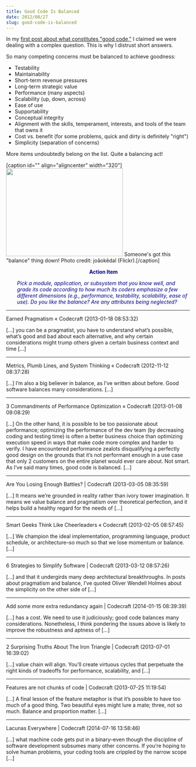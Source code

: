 ```yaml
---
title: Good Code Is Balanced
date: 2012/08/27
slug: good-code-is-balanced
---
```


In my <a href="/2012/08/26/what-is-good-code/">first post about what constitutes "good code,"</a> I claimed we were dealing with a complex question. This is why I distrust short answers.

So many competing concerns must be balanced to achieve goodness:
<ul>
	<li>Testability</li>
	<li>Maintainability</li>
	<li>Short-term revenue pressures</li>
	<li>Long-term strategic value</li>
	<li>Performance (many aspects)</li>
	<li>Scalability (up, down, across)</li>
	<li>Ease of use</li>
	<li>Supportability</li>
	<li>Conceptual integrity</li>
	<li>Alignment with the skills, temperament, interests, and tools of the team that owns it</li>
	<li>Cost vs. benefit (for some problems, quick and dirty is definitely "right")</li>
	<li>Simplicity (separation of concerns)</li>
</ul>
More items undoubtedly belong on the list. Quite a balancing act!

[caption id="" align="aligncenter" width="320"]<a href="http://www.flickr.com/photos/jaytkendall/2991130266/"><img class=" " title="Balancing Act" src="http://farm4.staticflickr.com/3193/2991130266_7f315f456b_n.jpg" alt="" width="320" height="240" /></a> Someone's got this "balance" thing down! Photo credit: joãokẽdal (Flickr).[/caption]
<p style="padding-left:30px;text-align:center;"><strong><span style="color:#000080;">Action Item</span></strong></p>
<p style="padding-left:30px;"><em><span style="color:#000080;">Pick a module, application, or subsystem that you know well, and grade its code according to how much its coders emphasize a few different dimensions (e.g., performance, testability, scalability, ease of use). Do you like the balance? Are any attributes being neglected?</span></em></p>

---

Earned Pragmatism &laquo; Codecraft (2013-01-18 08:53:32)

[...] you can be a pragmatist, you have to understand what’s possible, what’s good and bad about each alternative, and why certain considerations might trump others given a certain business context and time [...]

---

Metrics, Plumb Lines, and System Thinking &laquo; Codecraft (2012-11-12 08:37:28)

[...] I’m also a big believer in balance, as I’ve written about before. Good software balances many considerations. [...]

---

3 Commandments of Performance Optimization &laquo; Codecraft (2013-01-08 09:08:29)

[...] On the other hand, it is possible to be too passionate about performance; optimizing the performance of the dev team (by decreasing coding and testing time) is often a better business choice than optimizing execution speed in ways that make code more complex and harder to verify. I have encountered performance zealots disqualifying a perfectly good design on the grounds that it’s not performant enough in a use case that only 2 customers on the entire planet would ever care about. Not smart. As I’ve said many times, good code is balanced. [...]

---

Are You Losing Enough Battles? | Codecraft (2013-03-05 08:35:59)

[...] It means we’re grounded in reality rather than ivory tower imagination. It means we value balance and pragmatism over theoretical perfection, and it helps build a healthy regard for the needs of [...]

---

Smart Geeks Think Like Cheerleaders &laquo; Codecraft (2013-02-05 08:57:45)

[...] We champion the ideal implementation, programming language, product schedule, or architecture–so much so that we lose momentum or balance. [...]

---

6 Strategies to Simplify Software | Codecraft (2013-03-12 08:57:26)

[...] and that it undergirds many deep architectural breakthroughs. In posts about pragmatism and balance, I’ve quoted Oliver Wendell Holmes about the simplicity on the other side of [...]

---

Add some more extra redundancy again | Codecraft (2014-01-15 08:39:39)

[…] has a cost. We need to use it judiciously; good code balances many considerations. Nonetheless, I think pondering the issues above is likely to improve the robustness and aptness of […]

---

2 Surprising Truths About The Iron Triangle | Codecraft (2013-07-01 16:39:02)

[…] value chain will align. You’ll create virtuous cycles that perpetuate the right kinds of tradeoffs for performance, scalability, and […]

---

Features are not chunks of code | Codecraft (2013-07-25 11:19:54)

[…] A final lesson of the feature metaphor is that it’s possible to have too much of a good thing. Two beautiful eyes might lure a mate; three, not so much. Balance and proportion matter. […]

---

Lacunas Everywhere | Codecraft (2014-07-16 13:58:46)

[…] what machine code gets put in a binary–even though the discipline of software development subsumes many other concerns. If you’re hoping to solve human problems, your coding tools are crippled by the narrow scope […]